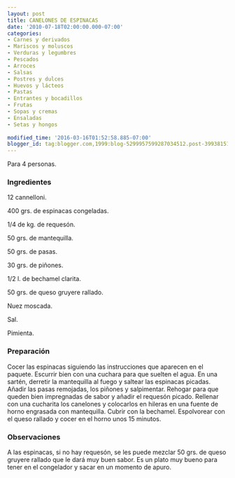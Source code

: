 ```yaml
---
layout: post
title: CANELONES DE ESPINACAS
date: '2010-07-18T02:00:00.000-07:00'
categories:
- Carnes y derivados
- Mariscos y moluscos
- Verduras y legumbres
- Pescados
- Arroces
- Salsas
- Postres y dulces
- Huevos y lácteos
- Pastas
- Entrantes y bocadillos
- Frutas
- Sopas y cremas
- Ensaladas
- Setas y hongos
 
modified_time: '2016-03-16T01:52:58.885-07:00'
blogger_id: tag:blogger.com,1999:blog-5299957599287034512.post-3993815144901888134
---
```


Para 4 personas.

<h3>Ingredientes</h3>

12 cannelloni.

400 grs. de espinacas congeladas.

1/4 de kg. de requesón.

50 grs. de mantequilla.

50 grs. de pasas.

30 grs. de piñones.

1/2 l. de bechamel clarita.

50 grs. de queso gruyere rallado.

Nuez moscada.

Sal.

Pimienta.

<h3>Preparación</h3>

Cocer las espinacas siguiendo las instrucciones que aparecen en el paquete. Escurrir bien con una cuchara para que suelten el agua. En una sartén, derretir la mantequilla al fuego y saltear las espinacas picadas. Añadir las pasas remojadas, los piñones y salpimentar. Rehogar para que queden bien impregnadas de sabor y añadir el requesón picado. Rellenar con una cucharita los canelones y colocarlos en hileras en una fuente de horno engrasada con mantequilla. Cubrir con la bechamel. Espolvorear con el queso rallado y cocer en el horno unos 15 minutos.

<h3>Observaciones</h3>

A las espinacas, si no hay requesón, se les puede mezclar 50 grs. de queso gruyere rallado que le dará muy buen sabor. Es un plato muy bueno para tener en el congelador y sacar en un momento de apuro.

